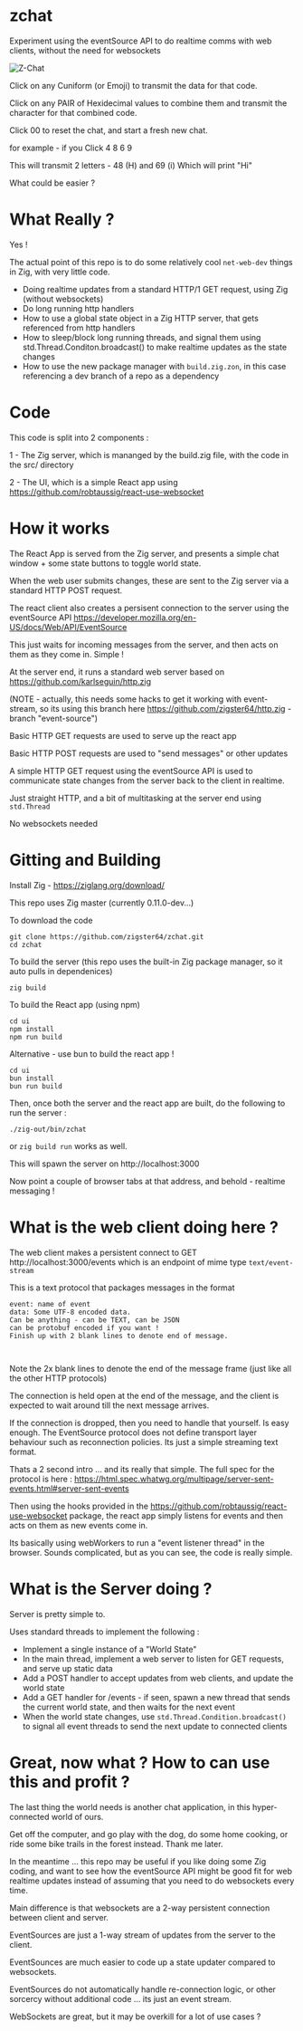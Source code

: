 # zchat
Experiment using the eventSource API to do realtime comms with web clients, without the need for websockets

![Z-Chat](docs/zchat.png)

Click on any Cuniform (or Emoji) to transmit the data for that code.

Click on any PAIR of Hexidecimal values to combine them and transmit the character for that combined code.

Click 00 to reset the chat, and start a fresh new chat.

for example - if you Click 4 8 6 9

This will transmit 2 letters - 48 (H) and 69 (i)
Which will print "Hi"

What could be easier ?

# What Really ?

Yes !

The actual point of this repo is to do some relatively cool `net-web-dev` things in Zig, with very little code.

- Doing realtime updates from a standard HTTP/1 GET request, using Zig (without websockets)
- Do long running http handlers 
- How to use a global state object in a Zig HTTP server, that gets referenced from http handlers
- How to sleep/block long running threads, and signal them using std.Thread.Conditon.broadcast() to make realtime updates as the state changes
- How to use the new package manager with `build.zig.zon`, in this case referencing a dev branch of a repo as a dependency

# Code 

This code is split into 2 components :

1 - The Zig server, which is mananged by the build.zig file, with the code in the src/ directory

2 - The UI, which is a simple React app using https://github.com/robtaussig/react-use-websocket

# How it works

The React App is served from the Zig server, and presents a simple chat window + some state buttons 
to toggle world state.

When the web user submits changes, these are sent to the Zig server via a standard HTTP POST request.

The react client also creates a persisent connection to the server using the eventSource API
 https://developer.mozilla.org/en-US/docs/Web/API/EventSource

This just waits for incoming messages from the server, and then acts on them as they come in. Simple !

At the server end, it runs a standard web server based on https://github.com/karlseguin/http.zig

(NOTE - actually, this needs some hacks to get it working with event-stream, so its using this branch here
https://github.com/zigster64/http.zig - branch "event-source")

Basic HTTP GET requests are used to serve up the react app

Basic HTTP POST requests are used to "send messages" or other updates

A simple HTTP GET request using the eventSource API is used to communicate state changes from the server back to the client in realtime.

Just straight HTTP, and a bit of multitasking at the server end using `std.Thread`

No websockets needed

# Gitting and Building 

Install Zig - https://ziglang.org/download/

This repo uses Zig master (currently 0.11.0-dev...)


To download the code

```
git clone https://github.com/zigster64/zchat.git
cd zchat
```

To build the server (this repo uses the built-in Zig package manager, so it auto pulls in dependenices)

`zig build`


To build the React app (using npm)

```
cd ui
npm install
npm run build
```

Alternative - use bun to build the react app !

```
cd ui
bun install
bun run build
```

Then, once both the server and the react app are built, do the following to run the server :

`./zig-out/bin/zchat`

or `zig build run` works as well.

This will spawn the server on http://localhost:3000

Now point a couple of browser tabs at that address, and behold - realtime messaging !

# What is the web client doing here ?

The web client makes a persistent connect to GET http://localhost:3000/events
which is an endpoint of mime type `text/event-stream`

This is a text protocol that packages messages in the format
```
event: name of event
data: Some UTF-8 encoded data.
Can be anything - can be TEXT, can be JSON 
can be protobuf encoded if you want !
Finish up with 2 blank lines to denote end of message.

 
```
Note the 2x blank lines to denote the end of the message frame (just like all the other HTTP protocols)

The connection is held open at the end of the message, and the client is expected to wait around till the next 
message arrives.

If the connection is dropped, then you need to handle that yourself. Is easy enough. The EventSource protocol does
not define transport layer behaviour such as reconnection policies. Its just a simple streaming text format.

Thats a 2 second intro ... and its really that simple.  The full spec for the protocol is here :
https://html.spec.whatwg.org/multipage/server-sent-events.html#server-sent-events

Then using the hooks provided in the https://github.com/robtaussig/react-use-websocket package,
the react app simply listens for events and then acts on them as new events come in.

Its basically using webWorkers to run a "event listener thread" in the browser. Sounds complicated,
but as you can see, the code is really simple.

# What is the Server doing ?

Server is pretty simple to.

Uses standard threads to implement the following : 

- Implement a single instance of a "World State" 
- In the main thread, implement a web server to listen for GET requests, and serve up static data
- Add a POST handler to accept updates from web clients, and update the world state
- Add a GET handler for /events - if seen, spawn a new thread that sends the current world state, and then waits for the next event
- When the world state changes, use `std.Thread.Condition.broadcast()` to signal all event threads to send the next update to connected clients

# Great, now what ?   How to can use this and profit ?

The last thing the world needs is another chat application, in this hyper-connected world of ours.

Get off the computer, and go play with the dog, do some home cooking, or ride some bike trails in the forest instead. Thank me later.

In the meantime ... this repo may be useful if you like doing some Zig coding, and want to see how the eventSource API 
might be good fit for web realtime updates instead of assuming that you need to do websockets every time.

Main difference is that websockets are a 2-way persistent connection between client and server.

EventSources are just a 1-way stream of updates from the server to the client.

EventSounces are much easier to code up a state updater compared to websockets.

EventSources do not automatically handle re-connection logic, or other sorcercy without additional code ... its just an event stream. 

WebSockets are great, but it may be overkill for a lot of use cases ?
